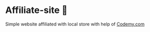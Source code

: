 # Affiliate-site :money_mouth_face:                                         
Simple website affiliated with local store
 with help of <a href="http://johnelder.com/">Codemy.com</a>
